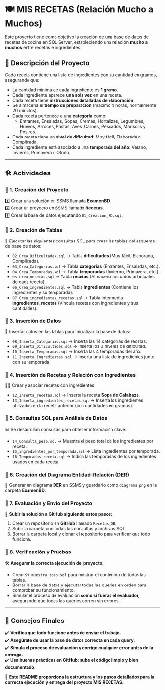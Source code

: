 # 🍽️ MIS RECETAS (Relación Mucho a Muchos)

Este proyecto tiene como objetivo la creación de una base de datos de recetas de cocina en SQL Server, estableciendo una relación **mucho a muchos** entre recetas e ingredientes. 

## 📌 Descripción del Proyecto

Cada receta contiene una lista de ingredientes con su cantidad en gramos, asegurando que:
- La cantidad mínima de cada ingrediente es **1 gramo**.
- Cada ingrediente aparece **una sola vez** en una receta.
- Cada receta tiene **instrucciones detalladas de elaboración**.
- Se almacena el **tiempo de preparación** (máximo 4 horas, normalmente 20 minutos).
- Cada receta pertenece a una **categoría** como:
  - Entrantes, Ensaladas, Sopas, Cremas, Hortalizas, Legumbres, Huevos, Arroces, Pastas, Aves, Carnes, Pescados, Mariscos y Postres.
- Cada receta tiene un **nivel de dificultad**: Muy fácil, Elaborada o Complicada.
- Cada ingrediente está asociado a una **temporada del año**: Verano, Invierno, Primavera u Otoño.

---
## 🛠️ Actividades

### 🔹 1. Creación del Proyecto
1️⃣ Crear una solución en SSMS llamada **ExamenBD**.  
2️⃣ Crear un proyecto en SSMS llamado **Recetas**.  
3️⃣ Crear la base de datos ejecutando `01_Creacion_BD.sql`.

### 🔹 2. Creación de Tablas
📌 Ejecutar las siguientes consultas SQL para crear las tablas del esquema de base de datos:
- `02_Crea_Dificultades.sql` → Tabla **dificultades** (Muy fácil, Elaborada, Complicada).
- `03_Crea_Categorias.sql` → Tabla **categorías** (Entrantes, Ensaladas, etc.).
- `04_Crea_Temporadas.sql` → Tabla **temporadas** (Invierno, Primavera, etc.).
- `05_Crea_Recetas.sql` → Tabla **recetas** (Almacena los datos principales de cada receta).
- `06_Crea_Ingredientes.sql` → Tabla **ingredientes** (Contiene los ingredientes y su temporada).
- `07_Crea_ingredientes_recetas.sql` → Tabla intermedia **ingredientes_recetas** (Vincula recetas con ingredientes y sus cantidades).

### 🔹 3. Inserción de Datos
📝 Insertar datos en las tablas para inicializar la base de datos:
- `08_Inserta_Categorias.sql` → Inserta las 14 categorías de recetas.
- `09_Inserta_Dificultades.sql` → Inserta los 3 niveles de dificultad.
- `10_Inserta_Temporadas.sql` → Inserta las 4 temporadas del año.
- `11_Inserta_Ingredientes.sql` → Inserta una lista de ingredientes junto con su temporada.

### 🔹 4. Inserción de Recetas y Relación con Ingredientes
👨‍🍳 Crear y asociar recetas con ingredientes:
- `12_Inserta_recetas.sql` → Inserta la receta **Sopa de Calabaza**.
- `13_Inserta_ingredientes_recetas.sql` → Inserta los ingredientes utilizados en la receta anterior (con cantidades en gramos).

### 🔹 5. Consultas SQL para Análisis de Datos
📊 Se desarrollan consultas para obtener información clave:
- `14_Consulta_peso.sql` → Muestra el peso total de los ingredientes por receta.
- `15_ingredientes_por_temporada.sql` → Lista ingredientes por temporada.
- `16_Temporadas_receta.sql` → Indica las temporadas de los ingredientes usados en cada receta.

### 🔹 6. Creación del Diagrama Entidad-Relación (DER)
📌 Generar un diagrama **DER** en SSMS y guardarlo como `diagrama.png` en la carpeta **ExamenBD**.

### 🔹 7. Evaluación y Envío del Proyecto
📂 **Subir la solución a GitHub siguiendo estos pasos:**
1. Crear un repositorio en **GitHub** llamado `Recetas_DB`.
2. Subir la carpeta con todas las consultas y archivos SQL.
3. Borrar la carpeta local y clonar el repositorio para verificar que todo funciona.

### 🔹 8. Verificación y Pruebas
🛠️ **Asegurar la correcta ejecución del proyecto**:
- Crear `99_muestra_todo.sql` para mostrar el contenido de todas las tablas.
- Borrar la base de datos y ejecutar todas las queries en orden para comprobar su funcionamiento.
- Simular el proceso de evaluación **como si fueras el evaluador**, asegurando que todas las queries corren sin errores.

---
## 📢 Consejos Finales
✔️ **Verifica que todo funcione antes de enviar el trabajo.**  
✔️ **Asegúrate de usar la base de datos correcta en cada query.**  
✔️ **Simula el proceso de evaluación y corrige cualquier error antes de la entrega.**  
✔️ **Usa buenas prácticas en GitHub: sube el código limpio y bien documentado.**  

🎯 **Este README proporciona la estructura y los pasos detallados para la correcta ejecución y entrega del proyecto MIS RECETAS.**
